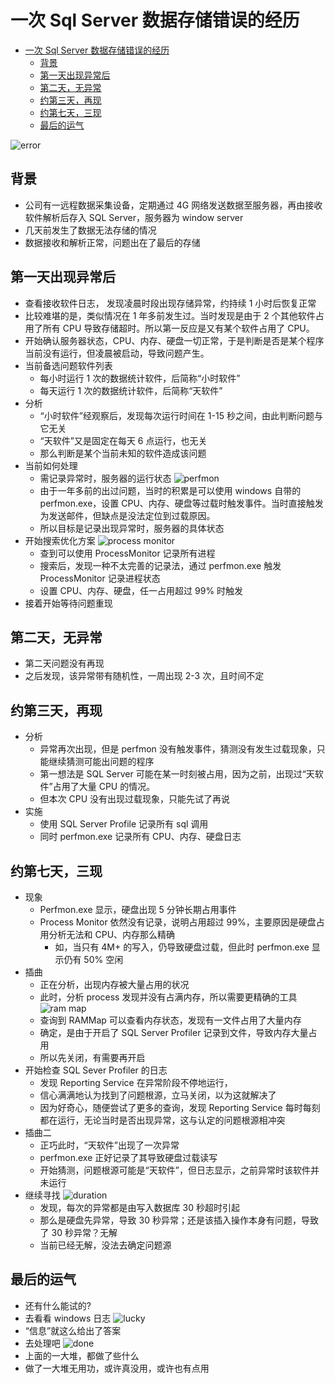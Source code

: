 # 一次 Sql Server 数据存储错误的经历

- [一次 Sql Server 数据存储错误的经历](#一次-sql-server-数据存储错误的经历)
  - [背景](#背景)
  - [第一天出现异常后](#第一天出现异常后)
  - [第二天，无异常](#第二天无异常)
  - [约第三天，再现](#约第三天再现)
  - [约第七天，三现](#约第七天三现)
  - [最后的运气](#最后的运气)

![error](./img/error.png)

## 背景
- 公司有一远程数据采集设备，定期通过 4G 网络发送数据至服务器，再由接收软件解析后存入 SQL Server，服务器为 window server
- 几天前发生了数据无法存储的情况
- 数据接收和解析正常，问题出在了最后的存储

## 第一天出现异常后
- 查看接收软件日志， 发现凌晨时段出现存储异常，约持续 1 小时后恢复正常
- 比较难堪的是，类似情况在 1 年多前发生过。当时发现是由于 2 个其他软件占用了所有 CPU 导致存储超时。所以第一反应是又有某个软件占用了 CPU。
- 开始确认服务器状态，CPU、内存、硬盘一切正常，于是判断是否是某个程序当前没有运行，但凌晨被启动，导致问题产生。
- 当前备选问题软件列表
  - 每小时运行 1 次的数据统计软件，后简称“小时软件”
  - 每天运行 1 次的数据统计软件，后简称“天软件”
- 分析
  - “小时软件”经观察后，发现每次运行时间在 1-15 秒之间，由此判断问题与它无关
  - “天软件”又是固定在每天 6 点运行，也无关
  - 那么判断是某个当前未知的软件造成该问题
- 当前如何处理
  - 需记录异常时，服务器的运行状态
  ![perfmon](img/perfmon.png)
  - 由于一年多前的出过问题，当时的积累是可以使用 windows 自带的 perfmon.exe，设置 CPU、内存、硬盘等过载时触发事件。当时直接触发为发送邮件，但缺点是没法定位到过载原因。
  - 所以目标是记录出现异常时，服务器的具体状态
- 开始搜索优化方案
  ![process monitor](./img/process-monitor.png)
  - 查到可以使用 ProcessMonitor 记录所有进程
  - 搜索后，发现一种不太完善的记录法，通过 perfmon.exe 触发 ProcessMonitor 记录进程状态
  - 设置 CPU、内存、硬盘，任一占用超过 99% 时触发
- 接着开始等待问题重现

## 第二天，无异常
- 第二天问题没有再现
- 之后发现，该异常带有随机性，一周出现 2-3 次，且时间不定

## 约第三天，再现
- 分析
  - 异常再次出现，但是 perfmon 没有触发事件，猜测没有发生过载现象，只能继续猜测可能出问题的程序
  - 第一想法是 SQL Server 可能在某一时刻被占用，因为之前，出现过“天软件”占用了大量 CPU 的情况。
  - 但本次 CPU 没有出现过载现象，只能先试了再说
- 实施
  - 使用 SQL Server Profile 记录所有 sql 调用
  - 同时 perfmon.exe 记录所有 CPU、内存、硬盘日志

## 约第七天，三现
- 现象
  - Perfmon.exe 显示，硬盘出现 5 分钟长期占用事件
  - Process Monitor 依然没有记录，说明占用超过 99%，主要原因是硬盘占用分析无法和 CPU、内存那么精确
    - 如，当只有 4M+ 的写入，仍导致硬盘过载，但此时 perfmon.exe 显示仍有 50% 空闲
- 插曲 
  - 正在分析，出现内存被大量占用的状况
  - 此时，分析 process 发现并没有占满内存，所以需要更精确的工具
  ![ram map](img/rammap.png)
  - 查询到 RAMMap 可以查看内存状态，发现有一文件占用了大量内存
  - 确定，是由于开启了 SQL Server Profiler 记录到文件，导致内存大量占用
  - 所以先关闭，有需要再开启
- 开始检查 SQL Sever Profiler 的日志
  - 发现 Reporting Service 在异常阶段不停地运行，
  - 信心满满地认为找到了问题根源，立马关闭，以为这就解决了
  - 因为好奇心，随便尝试了更多的查询，发现 Reporting Service 每时每刻都在运行，无论当时是否出现异常，这与认定的问题根源相冲突
- 插曲二
  - 正巧此时，“天软件”出现了一次异常
  - perfmon.exe 正好记录了其导致硬盘过载读写
  - 开始猜测，问题根源可能是“天软件”，但日志显示，之前异常时该软件并未运行
- 继续寻找
  ![duration](./img/duration.png)
  - 发现，每次的异常都是由写入数据库 30 秒超时引起
  - 那么是硬盘先异常，导致 30 秒异常；还是该插入操作本身有问题，导致了 30 秒异常？无解
  - 当前已经无解，没法去确定问题源

## 最后的运气
  - 还有什么能试的?
  - 去看看 windows 日志
  ![lucky](img/lucky.png)
  - “信息”就这么给出了答案
  - 去处理吧
  ![done](img/done.png)
  - 上面的一大堆，都做了些什么
  - 做了一大堆无用功，或许真没用，或许也有点用






